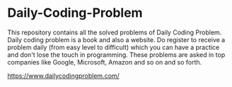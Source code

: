 # Daily-Coding-Problem
This repository contains all the solved problems of Daily Coding Problem. Daily coding problem is a book and also a website. Do register to receive a problem daily (from easy level to difficult) which you can have a practice and don't lose the touch in programming. These problems are asked in top companies like Google, Microsoft, Amazon and so on and so forth. 

https://www.dailycodingproblem.com/

